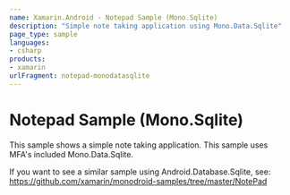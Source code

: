 ```yaml
---
name: Xamarin.Android - Notepad Sample (Mono.Sqlite)
description: "Simple note taking application using Mono.Data.Sqlite"
page_type: sample
languages:
- csharp
products:
- xamarin
urlFragment: notepad-monodatasqlite
---
```

# Notepad Sample (Mono.Sqlite)

This sample shows a simple note taking application.  This sample uses
MFA's included Mono.Data.Sqlite.

If you want to see a similar sample using Android.Database.Sqlite, see:
https://github.com/xamarin/monodroid-samples/tree/master/NotePad
